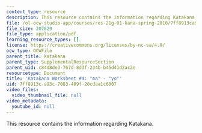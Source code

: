 ```yaml
---
content_type: resource
description: This resource contains the information regarding Katakana.
file: /ol-ocw-studio-app/courses/res-21g-01-kana-spring-2010/7ff8913ca93c7083489f20cdaa1c6007_MITRES_21G_01S10_k4.pdf
file_size: 207629
file_type: application/pdf
learning_resource_types: []
license: https://creativecommons.org/licenses/by-nc-sa/4.0/
ocw_type: OCWFile
parent_title: Katakana
parent_type: SupplementalResourceSection
parent_uid: c84d8de3-767d-8d3f-234b-b45d41d2ac2e
resourcetype: Document
title: 'Katakana Worksheet #4: "ma" - "yo"'
uid: 7ff8913c-a93c-7083-489f-20cdaa1c6007
video_files:
  video_thumbnail_file: null
video_metadata:
  youtube_id: null
---
```

This resource contains the information regarding Katakana.